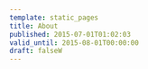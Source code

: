 ```yaml
---
template: static_pages
title: About
published: 2015-07-01T01:02:03
valid_until: 2015-08-01T00:00:00
draft: falseW
---
```

